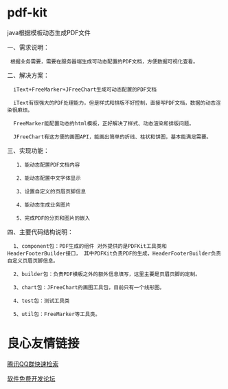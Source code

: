 # pdf-kit
java根据模板动态生成PDF文件

一、需求说明：

     根据业务需要，需要在服务器端生成可动态配置的PDF文档，方便数据可视化查看。


二、解决方案：

      iText+FreeMarker+JFreeChart生成可动态配置的PDF文档
      
      iText有很强大的PDF处理能力，但是样式和排版不好控制，直接写PDF文档，数据的动态渲染很麻烦。
      
      FreeMarker能配置动态的html模板，正好解决了样式、动态渲染和排版问题。
      
      JFreeChart有这方便的画图API，能画出简单的折线、柱状和饼图，基本能满足需要。

三、实现功能：

       1、能动态配置PDF文档内容
       
       2、能动态配置中文字体显示
       
       3、设置自定义的页眉页脚信息
       
       4、能动态生成业务图片
       
       5、完成PDF的分页和图片的嵌入
       
四、主要代码结构说明：

      1、component包：PDF生成的组件 对外提供的是PDFKit工具类和HeaderFooterBuilder接口， 其中PDFKit负责PDF的生成，HeaderFooterBuilder负责自定义页眉页脚信息。
      
      2、builder包：负责PDF模板之外的额外信息填写，这里主要是页眉页脚的定制。
      
      3、chart包：JFreeChart的画图工具包，目前只有一个线形图。
      
      4、test包：测试工具类
      
      5、util包：FreeMarker等工具类。  
      
       
       
       
       
       


 # 良心友情链接

[腾讯QQ群快速检索](http://u.720life.cn/s/8cf73f7c)

[软件免费开发论坛](http://u.720life.cn/s/bbb01dc0)